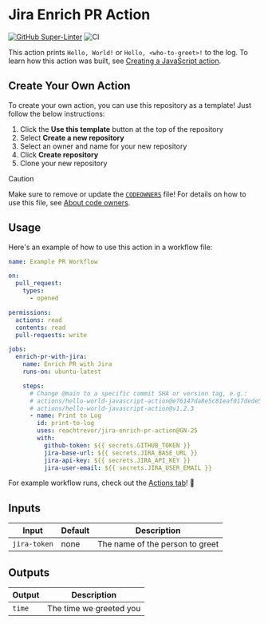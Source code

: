 # Jira Enrich PR Action

[![GitHub Super-Linter](https://github.com/actions/hello-world-javascript-action/actions/workflows/linter.yml/badge.svg)](https://github.com/super-linter/super-linter)
![CI](https://github.com/actions/hello-world-javascript-action/actions/workflows/ci.yml/badge.svg)

This action prints `Hello, World!` or `Hello, <who-to-greet>!` to the log. To
learn how this action was built, see
[Creating a JavaScript action](https://docs.github.com/en/actions/creating-actions/creating-a-javascript-action).

## Create Your Own Action

To create your own action, you can use this repository as a template! Just
follow the below instructions:

1. Click the **Use this template** button at the top of the repository
1. Select **Create a new repository**
1. Select an owner and name for your new repository
1. Click **Create repository**
1. Clone your new repository

> [!CAUTION]
>
> Make sure to remove or update the [`CODEOWNERS`](./CODEOWNERS) file! For
> details on how to use this file, see
> [About code owners](https://docs.github.com/en/repositories/managing-your-repositorys-settings-and-features/customizing-your-repository/about-code-owners).

## Usage

Here's an example of how to use this action in a workflow file:

```yaml
name: Example PR Workflow

on:
  pull_request:
    types:
      - opened

permissions:
  actions: read
  contents: read
  pull-requests: write

jobs:
  enrich-pr-with-jira:
    name: Enrich PR with Jira
    runs-on: ubuntu-latest

    steps:
      # Change @main to a specific commit SHA or version tag, e.g.:
      # actions/hello-world-javascript-action@e76147da8e5c81eaf017dede5645551d4b94427b
      # actions/hello-world-javascript-action@v1.2.3
      - name: Print to Log
        id: print-to-log
        uses: reachtrevor/jira-enrich-pr-action@GN-25
        with:
          github-token: ${{ secrets.GITHUB_TOKEN }}
          jira-base-url: ${{ secrets.JIRA_BASE_URL }}
          jira-api-key: ${{ secrets.JIRA_API_KEY }}
          jira-user-email: ${{ secrets.JIRA_USER_EMAIL }}
```

For example workflow runs, check out the
[Actions tab](https://github.com/actions/hello-world-javascript-action/actions)!
🚀

## Inputs

| Input        | Default | Description                     |
| ------------ | ------- | ------------------------------- |
| `jira-token` | none    | The name of the person to greet |

## Outputs

| Output | Description             |
| ------ | ----------------------- |
| `time` | The time we greeted you |
